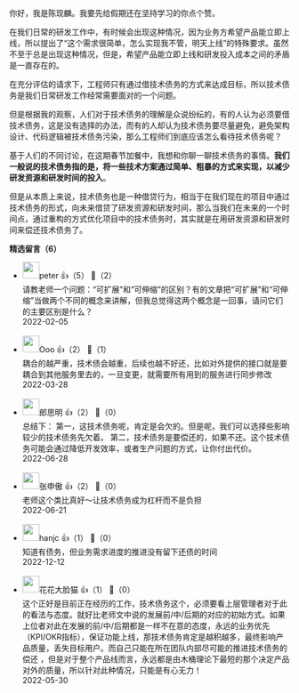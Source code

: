 你好，我是陈现麟。我要先给假期还在坚持学习的你点个赞。

在我们日常的研发工作中，有时候会出现这种情况，因为业务方希望产品能立即上线，所以提出了“这个需求很简单，怎么实现我不管，明天上线”的特殊要求。虽然不至于总是出现这种情况，但是，希望产品能立即上线和研发投入成本之间的矛盾是一直存在的。

在充分评估的请求下，工程师只有通过借技术债务的方式来达成目标，所以技术债务是我们日常研发工作经常需要面对的一个问题。

但是根据我的观察，人们对于技术债务的理解是众说纷纭的，有的人认为必须要借技术债务，这是没有选择的办法，而有的人却认为技术债务要尽量避免，避免架构设计、代码逻辑被技术债务污染，那么工程师们到底应该怎么看待技术债务呢？

基于人们的不同讨论，在这期春节加餐中，我想和你聊一聊技术债务的事情。**我们一般说的技术债务指的是，将一些技术方案通过简单、粗暴的方式来实现，以减少研发资源和研发时间的投入**。

但是从本质上来说，技术债务也是一种借贷行为，相当于在我们现在的项目中通过技术债务的形式，向未来借贷了研发资源和研发时间，那么当我们在未来的一个时间点，通过重构的方式优化项目中的技术债务时，其实就是在用研发资源和研发时间来偿还技术债务了。
<div><strong>精选留言（6）</strong></div><ul>
<li><img src="https://static001.geekbang.org/account/avatar/00/10/25/87/f3a69d1b.jpg" width="30px"><span>peter</span> 👍（5） 💬（2）<div>请教老师一个问题：“可扩展”和“可伸缩”的区别？有的文章把“可扩展”和“可伸缩”当做两个不同的概念来讲解，但我总觉得这两个概念是一回事，请问它们的主要区别是什么？</div>2022-02-05</li><br/><li><img src="https://static001.geekbang.org/account/avatar/00/17/3e/cd/c0b19dab.jpg" width="30px"><span>Ooo</span> 👍（2） 💬（1）<div>耦合的越严重，技术债会越重，后续也越不好还，比如对外提供的接口就是要耦合到其他服务里去的，一旦变更，就需要所有用到的服务进行同步修改</div>2022-03-28</li><br/><li><img src="https://thirdwx.qlogo.cn/mmopen/vi_32/DYAIOgq83erPK6DZqNE1YZmght5wicmXS9wrB2YSPdCgs8XZhvAHCCVInGt2CcF3t5owevHomzliamkrIRrLugnw/132" width="30px"><span>郎思明</span> 👍（2） 💬（0）<div>总结下：
第一，这技术债务呢，肯定是会欠的。但是呢，我们可以选择些影响较少的技术债务先欠着。
第二，技术债务是要偿还的，如果不还。这个技术债务可能会通过降低开发效率，或者生产问题的方式，让你付出代价。</div>2022-06-28</li><br/><li><img src="https://static001.geekbang.org/account/avatar/00/12/0a/a4/828a431f.jpg" width="30px"><span>张申傲</span> 👍（2） 💬（0）<div>老师这个类比真好～让技术债务成为杠杆而不是负担</div>2022-06-21</li><br/><li><img src="https://thirdwx.qlogo.cn/mmopen/vi_32/Q0j4TwGTfTKqKBP4UXlpDa9JuHP8icQnrJRNyGib3nzWeibgpoxGA9jKLmnKuHYobqrNib6BGeokPxSqibSDwMet55w/132" width="30px"><span>hanjc</span> 👍（1） 💬（0）<div>知道有债务，但业务需求进度的推进没有留下还债的时间</div>2022-12-12</li><br/><li><img src="https://static001.geekbang.org/account/avatar/00/11/0c/86/8e52afb8.jpg" width="30px"><span>花花大脸猫</span> 👍（1） 💬（0）<div>这个正好是目前正在经历的工作，技术债务这个，必须要看上层管理者对于此的看法与态度。就好比老师文中说的发展前&#47;中&#47;后期的对应的初始方式。如果上位者对此在发展的前&#47;中&#47;后期都是一样不在意的态度，永远的业务优先（KPI&#47;OKR指标），保证功能上线，那技术债务肯定是越积越多，最终影响产品质量，丢失目标用户。而自己只能在所在团队内部尽可能的推进技术债务的偿还 ，但是对于整个产品线而言，永远都是由木桶理论下最短的那个决定产品对外的质量，所以针对此种情况，只能是有心无力！</div>2022-05-30</li><br/>
</ul>